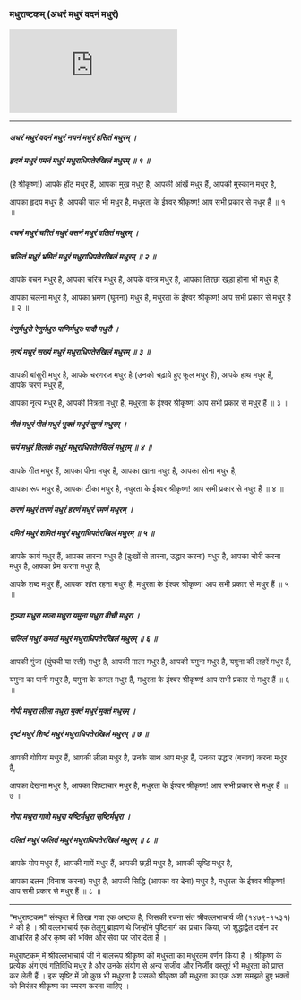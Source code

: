 ### मधुराष्टकम् (अधरं मधुरं वदनं मधुरं)

<iframe src="https://www.youtube.com/embed/YIU-7ZesjTU" title="YouTube video player" frameborder="0" allow="accelerometer; autoplay; clipboard-write; encrypted-media; gyroscope; picture-in-picture" allowfullscreen></iframe>

---

##### अधरं मधुरं वदनं मधुरं नयनं मधुरं हसितं मधुरम् ।
##### हृदयं मधुरं गमनं मधुरं मधुराधिपतेरखिलं मधुरम् ॥ १ ॥

(हे श्रीकृष्ण!) आपके होंठ मधुर हैं, आपका मुख मधुर है, आपकी आंखें मधुर हैं, आपकी मुस्कान मधुर है,

आपका हृदय मधुर है, आपकी चाल भी मधुर है, मधुरता के ईश्वर श्रीकृष्ण! आप सभी प्रकार से मधुर हैं ॥ १ ॥

##### वचनं मधुरं चरितं मधुरं वसनं मधुरं वलितं मधुरम् ।
##### चलितं मधुरं भ्रमितं मधुरं मधुराधिपतेरखिलं मधुरम् ॥ २ ॥

आपके वचन मधुर है, आपका चरित्र मधुर हैं, आपके वस्त्र मधुर हैं, आपका तिरछा खड़ा होना भी मधुर है,

आपका चलना मधुर है, आपका भ्रमण (घूमना) मधुर है, मधुरता के ईश्वर श्रीकृष्ण! आप सभी प्रकार से मधुर हैं ॥ २ ॥

##### वेणुर्मधुरो रेणुर्मधुरः पाणिर्मधुरः पादौ मधुरौ ।
##### नृत्यं मधुरं सख्यं मधुरं मधुराधिपतेरखिलं मधुरम् ॥ ३ ॥

आपकी बांसुरी मधुर है, आपके चरणरज मधुर है (उनको चढ़ाये हुए फूल मधुर हैं), आपके हाथ मधुर हैं, आपके चरण मधुर हैं,

आपका नृत्य मधुर है, आपकी मित्रता मधुर है, मधुरता के ईश्वर श्रीकृष्ण! आप सभी प्रकार से मधुर हैं ॥ ३ ॥

##### गीतं मधुरं पीतं मधुरं भुक्तं मधुरं सुप्तं मधुरम् ।
##### रूपं मधुरं तिलकं मधुरं मधुराधिपतेरखिलं मधुरम् ॥ ४ ॥

आपके गीत मधुर हैं, आपका पीना मधुर है, आपका खाना मधुर है, आपका सोना मधुर है,

आपका रूप मधुर है, आपका टीका मधुर है, मधुरता के ईश्वर श्रीकृष्ण! आप सभी प्रकार से मधुर हैं ॥ ४ ॥

##### करणं मधुरं तरणं मधुरं हरणं मधुरं रमणं मधुरम् ।
##### वमितं मधुरं शमितं मधुरं मधुराधिपतेरखिलं मधुरम् ॥ ५ ॥

आपके कार्य मधुर हैं, आपका तारना मधुर है (दुःखों से तारना, उद्धार करना) मधुर है, आपका चोरी करना मधुर है, आपका प्रेम करना मधुर है,

आपके शब्द मधुर हैं, आपका शांत रहना मधुर है, मधुरता के ईश्वर श्रीकृष्ण! आप सभी प्रकार से मधुर हैं ॥ ५ ॥

##### गुञ्जा मधुरा माला मधुरा यमुना मधुरा वीची मधुरा ।
##### सलिलं मधुरं कमलं मधुरं मधुराधिपतेरखिलं मधुरम् ॥ ६ ॥

आपकी गुंजा (घुंघची या रत्ती) मधुर है, आपकी माला मधुर है, आपकी यमुना मधुर है, यमुना की लहरें मधुर हैं,

यमुना का पानी मधुर है, यमुना के कमल मधुर हैं, मधुरता के ईश्वर श्रीकृष्ण! आप सभी प्रकार से मधुर हैं ॥ ६ ॥

##### गोपी मधुरा लीला मधुरा युक्तं मधुरं मुक्तं मधुरम् ।
##### दृष्टं मधुरं शिष्टं मधुरं मधुराधिपतेरखिलं मधुरम् ॥ ७ ॥

आपकी गोपियां मधुर हैं, आपकी लीला मधुर है, उनके साथ आप मधुर हैं, उनका उद्धार (बचाव) करना मधुर है,

आपका देखना मधुर है, आपका शिष्टाचार मधुर है, मधुरता के ईश्वर श्रीकृष्ण! आप सभी प्रकार से मधुर हैं ॥ ७ ॥

##### गोपा मधुरा गावो मधुरा यष्टिर्मधुरा सृष्टिर्मधुरा ।
##### दलितं मधुरं फलितं मधुरं मधुराधिपतेरखिलं मधुरम् ॥ ८ ॥

आपके गोप मधुर हैं, आपकी गायें मधुर हैं, आपकी छड़ी मधुर है, आपकी सृष्टि मधुर है,

आपका दलन (विनाश करना) मधुर है, आपकी सिद्धि (आपका वर देना) मधुर है, मधुरता के ईश्वर श्रीकृष्ण! आप सभी प्रकार से मधुर हैं ॥ ८ ॥

---

"मधुराष्टकम" संस्कृत में लिखा गया एक अष्टक है, जिसकी रचना संत श्रीवल्लभाचार्य जी (१४७९-१५३१) ने की है । श्री वल्लभाचार्य एक तेलुगु ब्राह्मण थे जिन्होंने पुष्टिमार्ग का प्रचार किया, जो शुद्धाद्वैत दर्शन पर आधारित है और कृष्ण की भक्ति और सेवा पर जोर देता है ।

मधुराष्टकम् में श्रीवल्लभाचार्य जी ने बालरूप श्रीकृष्ण की मधुरता का मधुरतम वर्णन किया है । श्रीकृष्ण के प्रत्येक अंग एवं गतिविधि मधुर है और उनके संयोग से अन्य सजीव और निर्जीव वस्तुएं भी मधुरता को प्राप्त कर लेती हैं । इस सृष्टि में जो कुछ भी मधुरता है उसको श्रीकृष्ण की मधुरता का एक अंश समझते हुए भक्तों को निरंतर श्रीकृष्ण का स्मरण करना चाहिए ।